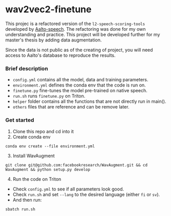 # wav2vec2-finetune

This projec is a refactored version of the `l2-speech-scoring-tools` developed by [Aalto-speech](https://github.com/aalto-speech/l2-speech-scoring-tools). The refactoring was done for my own understanding and practice. This project will be developed further for my master's thesis by adding data augmentation. 

Since the data is not public as of the creating of project, you will need access to Aalto's database to reproduce the results.

### Brief description
- `config.yml` contains all the model, data and training parameters.
- `environment.yml` defines the conda env that the code is run on.
- `finetune.py` fine-tunes the model pre-trained on native speech. 
- `run.sh` runs `finetune.py` on Triton.
- `helper` folder contains all the functions that are not directly run in main(). 
- `others` files that are reference and can be remove later. 

### Get started 
1. Clone this repo and cd into it
2. Create conda env 
```
conda env create --file environment.yml
```
3. Install WavAugment 
```
git clone git@github.com:facebookresearch/WavAugment.git && cd WavAugment && python setup.py develop
```
4. Run the code on Triton
- Check `config.yml` to see if all parameters look good. 
- Check `run.sh` and set `--lang` to the desired language (either `fi` or `sv`).
- And then run: 
```
sbatch run.sh
```
